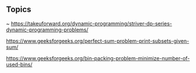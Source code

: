 ## Topics 
~ https://takeuforward.org/dynamic-programming/striver-dp-series-dynamic-programming-problems/

https://www.geeksforgeeks.org/perfect-sum-problem-print-subsets-given-sum/

https://www.geeksforgeeks.org/bin-packing-problem-minimize-number-of-used-bins/
